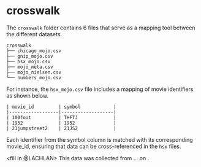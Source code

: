 # crosswalk

The `crosswalk` folder contains 6 files that serve as a mapping tool between the different datasets. 

```
crosswalk
├── chicago_mojo.csv
├── gnip_mojo.csv
├── hsx_mojo.csv
├── mojo_meta.csv
├── mojo_nielsen.csv
└── numbers_mojo.csv
```


For instance, the `hsx_mojo.csv` file includes a mapping of movie identifiers as shown below.

```
| movie_id         | symbol            |
|------------------|-------------------|
| 100foot          | THFTJ             |
| 1952             | 1952              |
| 21jumpstreet2    | 21JS2             |
```

Each identifier from the symbol column is matched with its corresponding movie_id, ensuring that data can be cross-referenced in the `hsx` files.

<fill in @LACHLAN>
This data was collected from ... <link> on <date>.